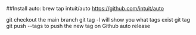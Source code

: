 ##Install auto: brew tap intuit/auto https://github.com/intuit/auto

git checkout the main branch
git tag -l will show you what tags exist
git tag <versionOfTheTag>
git push --tags to push the new tag on Github
auto release


